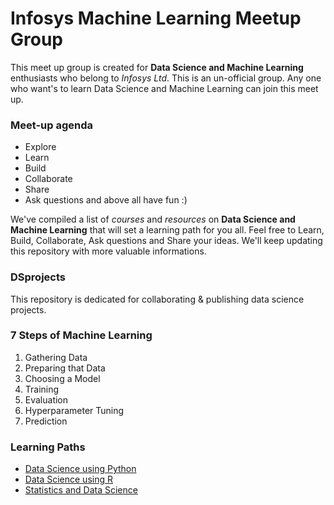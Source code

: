 # Infosys Machine Learning Meetup Group

This meet up group is created for **Data Science and Machine Learning** enthusiasts who belong to _Infosys Ltd_. This is an un-official group. Any one who want's to learn Data Science and Machine Learning can join this meet up.

### Meet-up agenda

+ Explore
+ Learn 
+ Build
+ Collaborate
+ Share
+ Ask questions
and above all have fun :)

We've compiled a list of _courses_ and _resources_ on **Data Science and Machine Learning** that will set a learning path for you all. Feel free to Learn, Build, Collaborate, Ask questions and Share your ideas. We'll keep updating this repository with more valuable informations.

### DSprojects

This repository is dedicated for collaborating & publishing data science projects.

### 7 Steps of Machine Learning

1. Gathering Data 
2. Preparing that Data 
3. Choosing a Model 
4. Training 
5. Evaluation 
6. Hyperparameter Tuning 
7. Prediction

### Learning Paths

+ [Data Science using Python](https://github.com/InfyMLMeetup/DSprojects/blob/master/Learning%20Paths/Learning%20Path%20-%20Data%20Science%20using%20Python.md)
+ [Data Science using R](https://github.com/InfyMLMeetup/DSprojects/blob/master/Learning%20Paths/Learning%20Path%20-%20Data%20Science%20using%20R.md)
+ [Statistics and Data Science](https://github.com/InfyMLMeetup/DSprojects/blob/master/Learning%20Paths/Learning%20Path%20-%20Statistics%20and%20Data%20Science.md)



